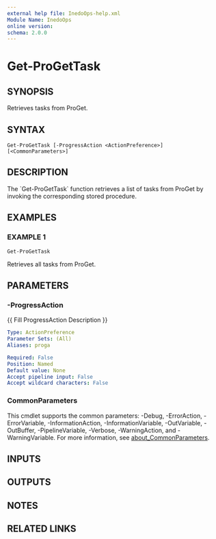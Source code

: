 ```yaml
---
external help file: InedoOps-help.xml
Module Name: InedoOps
online version:
schema: 2.0.0
---
```


# Get-ProGetTask

## SYNOPSIS
Retrieves tasks from ProGet.

## SYNTAX

```
Get-ProGetTask [-ProgressAction <ActionPreference>] [<CommonParameters>]
```

## DESCRIPTION
The \`Get-ProGetTask\` function retrieves a list of tasks from ProGet by invoking the corresponding stored procedure.

## EXAMPLES

### EXAMPLE 1
```
Get-ProGetTask
```

Retrieves all tasks from ProGet.

## PARAMETERS

### -ProgressAction
{{ Fill ProgressAction Description }}

```yaml
Type: ActionPreference
Parameter Sets: (All)
Aliases: proga

Required: False
Position: Named
Default value: None
Accept pipeline input: False
Accept wildcard characters: False
```

### CommonParameters
This cmdlet supports the common parameters: -Debug, -ErrorAction, -ErrorVariable, -InformationAction, -InformationVariable, -OutVariable, -OutBuffer, -PipelineVariable, -Verbose, -WarningAction, and -WarningVariable. For more information, see [about_CommonParameters](http://go.microsoft.com/fwlink/?LinkID=113216).

## INPUTS

## OUTPUTS

## NOTES

## RELATED LINKS
